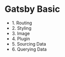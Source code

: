 # Gatsby Basic

<ul>
  <li>1. Routing</li>
  <li>2. Styling</li>
  <li>3. Image</li>
  <li>4. Plugin</li>
  <li>5. Sourcing Data</li>
  <li>6. Querying Data</li>
<ul>
